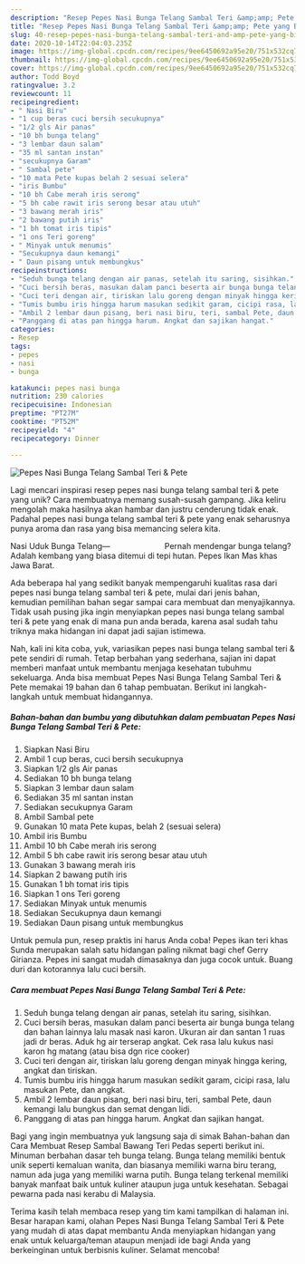 ```yaml
---
description: "Resep Pepes Nasi Bunga Telang Sambal Teri &amp;amp; Pete yang Bisa Manjain Lidah"
title: "Resep Pepes Nasi Bunga Telang Sambal Teri &amp;amp; Pete yang Bisa Manjain Lidah"
slug: 40-resep-pepes-nasi-bunga-telang-sambal-teri-and-amp-pete-yang-bisa-manjain-lidah
date: 2020-10-14T22:04:03.235Z
image: https://img-global.cpcdn.com/recipes/9ee6450692a95e20/751x532cq70/pepes-nasi-bunga-telang-sambal-teri-pete-foto-resep-utama.jpg
thumbnail: https://img-global.cpcdn.com/recipes/9ee6450692a95e20/751x532cq70/pepes-nasi-bunga-telang-sambal-teri-pete-foto-resep-utama.jpg
cover: https://img-global.cpcdn.com/recipes/9ee6450692a95e20/751x532cq70/pepes-nasi-bunga-telang-sambal-teri-pete-foto-resep-utama.jpg
author: Todd Boyd
ratingvalue: 3.2
reviewcount: 11
recipeingredient:
- " Nasi Biru"
- "1 cup beras cuci bersih secukupnya"
- "1/2 gls Air panas"
- "10 bh bunga telang"
- "3 lembar daun salam"
- "35 ml santan instan"
- "secukupnya Garam"
- " Sambal pete"
- "10 mata Pete kupas belah 2 sesuai selera"
- "iris Bumbu"
- "10 bh Cabe merah iris serong"
- "5 bh cabe rawit iris serong besar atau utuh"
- "3 bawang merah iris"
- "2 bawang putih iris"
- "1 bh tomat iris tipis"
- "1 ons Teri goreng"
- " Minyak untuk menumis"
- "Secukupnya daun kemangi"
- " Daun pisang untuk membungkus"
recipeinstructions:
- "Seduh bunga telang dengan air panas, setelah itu saring, sisihkan."
- "Cuci bersih beras, masukan dalam panci beserta air bunga bunga telang dan bahan lainnya lalu masak nasi karon. Ukuran air dan santan 1 ruas jadi dr beras. Aduk hg air terserap angkat. Cek rasa lalu kukus nasi karon hg matang (atau bisa dgn rice cooker)"
- "Cuci teri dengan air, tiriskan lalu goreng dengan minyak hingga kering, angkat dan tiriskan."
- "Tumis bumbu iris hingga harum masukan sedikit garam, cicipi rasa, lalu masukan Pete, dan angkat."
- "Ambil 2 lembar daun pisang, beri nasi biru, teri, sambal Pete, daun kemangi lalu bungkus dan semat dengan lidi."
- "Panggang di atas pan hingga harum. Angkat dan sajikan hangat."
categories:
- Resep
tags:
- pepes
- nasi
- bunga

katakunci: pepes nasi bunga 
nutrition: 230 calories
recipecuisine: Indonesian
preptime: "PT27M"
cooktime: "PT52M"
recipeyield: "4"
recipecategory: Dinner

---
```



![Pepes Nasi Bunga Telang Sambal Teri &amp; Pete](https://img-global.cpcdn.com/recipes/9ee6450692a95e20/751x532cq70/pepes-nasi-bunga-telang-sambal-teri-pete-foto-resep-utama.jpg)

Lagi mencari inspirasi resep pepes nasi bunga telang sambal teri &amp; pete yang unik? Cara membuatnya memang susah-susah gampang. Jika keliru mengolah maka hasilnya akan hambar dan justru cenderung tidak enak. Padahal pepes nasi bunga telang sambal teri &amp; pete yang enak seharusnya punya aroma dan rasa yang bisa memancing selera kita.

Nasi Uduk Bunga Telang—⠀⠀⠀⠀⠀⠀⠀⠀⠀ Pernah mendengar bunga telang? Adalah kembang yang biasa ditemui di tepi hutan. Pepes Ikan Mas khas Jawa Barat.

Ada beberapa hal yang sedikit banyak mempengaruhi kualitas rasa dari pepes nasi bunga telang sambal teri &amp; pete, mulai dari jenis bahan, kemudian pemilihan bahan segar sampai cara membuat dan menyajikannya. Tidak usah pusing jika ingin menyiapkan pepes nasi bunga telang sambal teri &amp; pete yang enak di mana pun anda berada, karena asal sudah tahu triknya maka hidangan ini dapat jadi sajian istimewa.


Nah, kali ini kita coba, yuk, variasikan pepes nasi bunga telang sambal teri &amp; pete sendiri di rumah. Tetap berbahan yang sederhana, sajian ini dapat memberi manfaat untuk membantu menjaga kesehatan tubuhmu sekeluarga. Anda bisa membuat Pepes Nasi Bunga Telang Sambal Teri &amp; Pete memakai 19 bahan dan 6 tahap pembuatan. Berikut ini langkah-langkah untuk membuat hidangannya.

<!--inarticleads1-->

##### Bahan-bahan dan bumbu yang dibutuhkan dalam pembuatan Pepes Nasi Bunga Telang Sambal Teri &amp; Pete:

1. Siapkan  Nasi Biru
1. Ambil 1 cup beras, cuci bersih secukupnya
1. Siapkan 1/2 gls Air panas
1. Sediakan 10 bh bunga telang
1. Siapkan 3 lembar daun salam
1. Sediakan 35 ml santan instan
1. Sediakan secukupnya Garam
1. Ambil  Sambal pete
1. Gunakan 10 mata Pete kupas, belah 2 (sesuai selera)
1. Ambil iris Bumbu
1. Ambil 10 bh Cabe merah iris serong
1. Ambil 5 bh cabe rawit iris serong besar atau utuh
1. Gunakan 3 bawang merah iris
1. Siapkan 2 bawang putih iris
1. Gunakan 1 bh tomat iris tipis
1. Siapkan 1 ons Teri goreng
1. Sediakan  Minyak untuk menumis
1. Sediakan Secukupnya daun kemangi
1. Sediakan  Daun pisang untuk membungkus


Untuk pemula pun, resep praktis ini harus Anda coba! Pepes ikan teri khas Sunda merupakan salah satu hidangan paling nikmat bagi chef Gerry Girianza. Pepes ini sangat mudah dimasaknya dan juga cocok untuk. Buang duri dan kotorannya lalu cuci bersih. 

<!--inarticleads2-->

##### Cara membuat Pepes Nasi Bunga Telang Sambal Teri &amp; Pete:

1. Seduh bunga telang dengan air panas, setelah itu saring, sisihkan.
1. Cuci bersih beras, masukan dalam panci beserta air bunga bunga telang dan bahan lainnya lalu masak nasi karon. Ukuran air dan santan 1 ruas jadi dr beras. Aduk hg air terserap angkat. Cek rasa lalu kukus nasi karon hg matang (atau bisa dgn rice cooker)
1. Cuci teri dengan air, tiriskan lalu goreng dengan minyak hingga kering, angkat dan tiriskan.
1. Tumis bumbu iris hingga harum masukan sedikit garam, cicipi rasa, lalu masukan Pete, dan angkat.
1. Ambil 2 lembar daun pisang, beri nasi biru, teri, sambal Pete, daun kemangi lalu bungkus dan semat dengan lidi.
1. Panggang di atas pan hingga harum. Angkat dan sajikan hangat.


Bagi yang ingin membuatnya yuk langsung saja di simak Bahan-bahan dan Cara Membuat Resep Sambal Bawang Teri Pedas seperti berikut ini. Minuman berbahan dasar teh bunga telang. Bunga telang memiliki bentuk unik seperti kemaluan wanita, dan biasanya memiliki warna biru terang, namun ada juga yang memiliki warna putih. Bunga telang terkenal memiliki banyak manfaat baik untuk kuliner ataupun juga untuk kesehatan. Sebagai pewarna pada nasi kerabu di Malaysia. 

Terima kasih telah membaca resep yang tim kami tampilkan di halaman ini. Besar harapan kami, olahan Pepes Nasi Bunga Telang Sambal Teri &amp; Pete yang mudah di atas dapat membantu Anda menyiapkan hidangan yang enak untuk keluarga/teman ataupun menjadi ide bagi Anda yang berkeinginan untuk berbisnis kuliner. Selamat mencoba!

